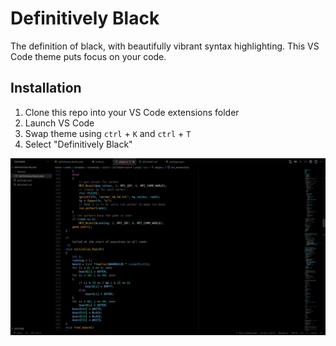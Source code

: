 # Definitively Black

The definition of black, with beautifully vibrant syntax highlighting. This VS Code theme puts focus on your code.

## Installation

1. Clone this repo into your VS Code extensions folder
2. Launch VS Code
3. Swap theme using `ctrl` + `K` and `ctrl` + `T`
4. Select "Definitively Black"

![Screenshot of Definitively Black theme](images/screenshot.png)